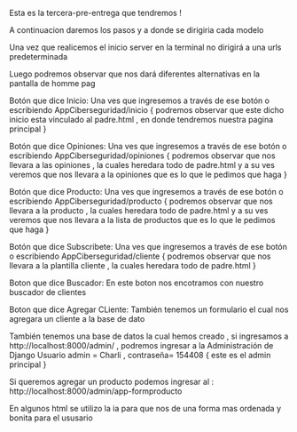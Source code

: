  
 Esta es la tercera-pre-entrega que tendremos ! 

 A continuacion daremos los pasos y a donde se dirigiria cada modelo 

Una vez que realicemos el inicio server en la terminal no dirigirá a una urls predeterminada 

Luego podremos observar que nos dará diferentes alternativas en la pantalla de homme pag 

Botón que dice Inicio:
Una ves que ingresemos a través de ese botón o escribiendo  AppCiberseguridad/inicio { podremos observar que este dicho inicio esta vinculado al padre.html , en donde tendremos nuestra pagina principal }

Botón que dice Opiniones:
Una ves que ingresemos a través de ese botón o escribiendo  AppCiberseguridad/opiniones { podremos observar que nos llevara a las opiniones , la cuales heredara todo de padre.html y a su ves veremos que nos llevara a la opiniones que es lo que le pedimos que haga }

Botón que dice Producto:
Una ves que ingresemos a través de ese botón o escribiendo  AppCiberseguridad/producto  { podremos observar que nos llevara a la producto , la cuales heredara todo de padre.html y a su ves veremos que nos llevara a la lista de productos  que es lo que le pedimos que haga }

Botón que dice Subscribete:
Una ves que ingresemos a través de ese botón o escribiendo  AppCiberseguridad/cliente { podremos observar que nos llevara a la plantilla cliente , la cuales heredara todo de padre.html  }

Boton que dice  Buscador: 
En este boton nos encotramos con nuestro buscador de clientes  

Boton que dice  Agregar CLiente: 
También tenemos un formulario el cual nos agregara un cliente a la base de dato 


También tenemos una base de datos la cual hemos creado , si ingresamos a http://localhost:8000/admin/ , podremos ingresar a la Administración de Django 
Usuario admin = Charli , contraseña= 154408  { este es el admin principal } 

Si queremos agregar un producto podemos ingresar al :
http://localhost:8000/admin/app-formproducto

En algunos html se utilizo la ia para que nos de una forma mas ordenada y bonita para el ususario 